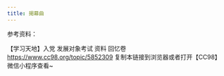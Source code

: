 ```yaml
---
title: 揭幕曲
---
```

参考资料：


【学习天地】入党 发展对象考试 资料 回忆卷 https://www.cc98.org/topic/5852309 复制本链接到浏览器或者打开【CC98】微信小程序查看~
